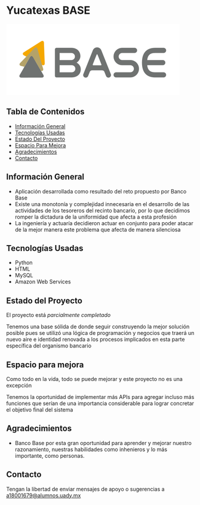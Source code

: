 # Yucatexas  BASE

![Logo](./Img/logo-base-marca.svg)

## Tabla de Contenidos

* [Información General](#información-General)
* [Tecnologías Usadas](#tecnologías-Usadas)
* [Estado Del Proyecto](#estado-Del-Proyecto)
* [Espacio Para Mejora](#espacio-Para-Mejora)
* [Agradecimientos](#agradecimientos)
* [Contacto](#contacto)


## Información General

- Aplicación desarrollada como resultado del reto propuesto por Banco Base
- Existe una monotonía y complejidad innecesaria en el desarrollo de las actividades de los tesoreros del recinto bancario, por lo que decidimos romper la dictadura de la uniformidad que afecta a esta profesión
- La ingeniería y actuaría decidieron actuar en conjunto para poder atacar de la mejor manera este problema que afecta de manera silenciosa

## Tecnologías Usadas
-  Python
-  HTML
-  MySQL
-  Amazon Web Services

## Estado del Proyecto

El proyecto está _parcialmente completado_

Tenemos una base sólida de donde seguir construyendo la mejor solución posible pues se utilizó una lógica de programación y negocios que traerá un nuevo aire e identidad renovada a los procesos implicados en esta parte específica del organismo bancario

## Espacio para mejora

Como todo en la vida, todo se puede mejorar y este proyecto no es una excepción

Tenemos la oportunidad de implementar más APIs para agregar incluso más funciones que serían de una importancia considerable para lograr concretar el objetivo final del sistema

## Agradecimientos

- Banco Base por esta gran oportunidad para aprender y mejorar nuestro razonamiento, nuestras habilidades como inhenieros y lo más importante, como personas. 

## Contacto

Tengan la libertad de enviar mensajes de apoyo o sugerencias a a18001679@alumnos.uady.mx 
